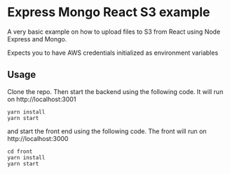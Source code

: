 # Express Mongo React S3 example

A very basic example on how to upload files to S3 from React using Node Express and Mongo.

Expects you to have AWS credentials initialized as environment variables

## Usage

Clone the repo. Then start the backend using the following code. It will run on http://localhost:3001

```
yarn install
yarn start
```

and start the front end using the following code. The front will run on http://localhost:3000

```
cd front
yarn install
yarn start
```
